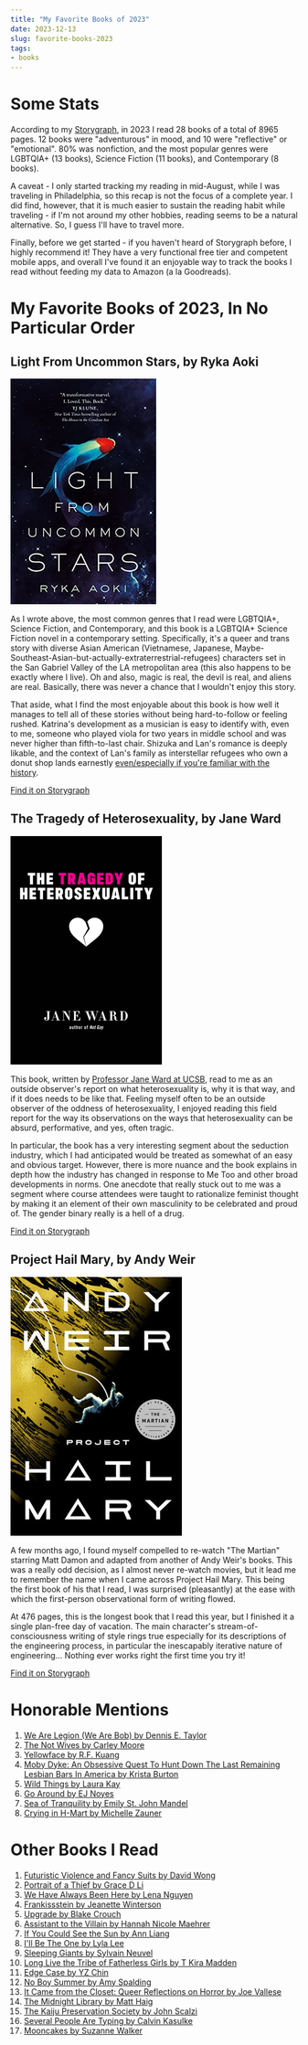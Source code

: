 ```yaml
---
title: "My Favorite Books of 2023"
date: 2023-12-13
slug: favorite-books-2023
tags:
- books
---
```

# Some Stats
According to my [Storygraph](https://app.thestorygraph.com/), in 2023 I read 28 books of a total of 8965 pages. 12 books were "adventurous" in mood, and 10 were "reflective" or "emotional". 80% was nonfiction, and the most popular genres were LGBTQIA+  (13 books), Science Fiction (11 books), and Contemporary (8 books).

A caveat - I only started tracking my reading in mid-August, while I was traveling in Philadelphia, so this recap is not the focus of a complete year. I did find, however, that it is much easier to sustain the reading habit while traveling - if I'm not around my other hobbies, reading seems to be a natural alternative. So, I guess I'll have to travel more.

Finally, before we get started - if you haven't heard of Storygraph before, I highly recommend it! They have a very functional free tier and competent mobile apps, and overall I've found it an enjoyable way to track the books I read without feeding my data to Amazon (a la Goodreads).

# My Favorite Books of 2023, In No Particular Order
## Light From Uncommon Stars, by Ryka Aoki
![The cover of Light From Uncommon Stars, by Ryka Aoki](./Light_From_Uncommon_Stars.jpg)

As I wrote above, the most common genres that I read were LGBTQIA+, Science Fiction, and Contemporary, and this book is a LGBTQIA+ Science Fiction novel in a contemporary setting. Specifically, it's a queer and trans story with diverse Asian American (Vietnamese, Japanese, Maybe-Southeast-Asian-but-actually-extraterrestrial-refugees) characters set in the San Gabriel Valley of the LA metropolitan area (this also happens to be exactly where I live). Oh and also, magic is real, the devil is real, and aliens are real. Basically, there was never a chance that I wouldn't enjoy this story.

That aside, what I find the most enjoyable about this book is how well it manages to tell all of these stories without being hard-to-follow or feeling rushed. Katrina's development as a musician is easy to identify with, even to me, someone who played viola for two years in middle school and was never higher than fifth-to-last chair. Shizuka and Lan's romance is deeply likable, and the context of Lan's family as interstellar refugees who own a donut shop lands earnestly [even/especially if you're familiar with the history](https://charactermedia.com/the-back-story-behind-cambodian-owned-donut-shops/).

[Find it on Storygraph](https://app.thestorygraph.com/books/35fdf605-50d4-467a-93fd-a255f2cb24ae)

## The Tragedy of Heterosexuality, by Jane Ward
![The cover of The Tragedy of Heterosexuality, by Jane Ward](./tragedy_of_heterosexuality.jpg)

This book, written by [Professor Jane Ward at UCSB](https://www.janewardphd.com/), read to me as an outside observer's report on what heterosexuality is, why it is that way, and if it does needs to be like that. Feeling myself often to be an outside observer of the oddness of heterosexuality, I enjoyed reading this field report for the way its observations on the ways that heterosexuality can be absurd, performative, and yes, often tragic. 

In particular, the book has a very interesting segment about the seduction industry, which I had anticipated would be treated as somewhat of an easy and obvious target. However, there is more nuance and the book explains in depth how the industry has changed in response to Me Too and other broad developments in norms. One anecdote that really stuck out to me was a segment where course attendees were taught to rationalize feminist thought by making it an element of their own masculinity to be celebrated and proud of. The gender binary really is a hell of a drug.

[Find it on Storygraph](https://app.thestorygraph.com/books/d82ad908-846f-4f19-b476-66d61a1ad7f5)

## Project Hail Mary, by Andy Weir
![The cover of Project Hail Mary, by Andy Weir](./project_hail_mary.jpg)

A few months ago, I found myself compelled to re-watch "The Martian" starring Matt Damon and adapted from another of Andy Weir's books. This was a really odd decision, as I almost never re-watch movies, but it lead me to remember the name when I came across Project Hail Mary. This being the first book of his that I read, I was surprised (pleasantly) at the ease with which the first-person observational form of writing flowed. 

At 476 pages, this is the longest book that I read this year, but I finished it a single plan-free day of vacation. The main character's stream-of-consciousness writing of style rings true especially for its descriptions of the engineering process, in particular the inescapably iterative nature of engineering... Nothing ever works right the first time you try it!

[Find it on Storygraph](https://app.thestorygraph.com/books/ac3ea915-993d-4f30-8632-0f91e4ad0704)

# Honorable Mentions
1. [We Are Legion (We Are Bob) by Dennis E. Taylor](https://app.thestorygraph.com/books/dd0da2f2-ec78-4cbe-a4bd-38c882780746)
2. [The Not Wives by Carley Moore](https://app.thestorygraph.com/books/4e70b71c-0086-4de4-8a5f-1d9f5eb56fa9)
3. [Yellowface by R.F. Kuang ](https://app.thestorygraph.com/books/2d7248cb-2d7a-4d3e-a45a-d1b995aeaaf8)
4. [Moby Dyke: An Obsessive Quest To Hunt Down The Last Remaining Lesbian Bars In America by Krista Burton](https://app.thestorygraph.com/books/b3bd7558-32f7-4c28-869a-bd61a2d0ad1b)
5. [Wild Things by Laura Kay](https://app.thestorygraph.com/books/27de5c5b-5cec-4101-9f92-3f53bd8c786f)
6. [Go Around by EJ Noyes](https://app.thestorygraph.com/books/a415cf16-3e58-4865-9172-8b275ed4aeda)
7. [Sea of Tranquility by Emily St. John Mandel](https://app.thestorygraph.com/books/e55ebebb-6deb-4fee-9aff-6793c958b1fe)
8. [Crying in H-Mart by Michelle Zauner](https://app.thestorygraph.com/books/70a49749-c55a-4e4a-917d-3079a7ae3d1b)

# Other Books I Read
1. [Futuristic Violence and Fancy Suits by David Wong](https://app.thestorygraph.com/books/179c3dd7-c02b-4288-9cd3-fef22507023b)
2. [Portrait of a Thief by Grace D Li](https://app.thestorygraph.com/books/d80fa287-b846-4aa6-b5a9-c656adca7110)
3. [We Have Always Been Here by Lena Nguyen](https://app.thestorygraph.com/books/6114386a-708f-4d94-bf38-73028c90502c)
4. [Frankissstein by Jeanette Winterson](https://app.thestorygraph.com/books/94aaf097-76a5-4e25-b2bd-b25145641983)
5. [Upgrade by Blake Crouch](https://app.thestorygraph.com/books/7c4b3726-d4d3-40d1-a828-82e74998fc87)
6. [Assistant to the Villain by Hannah Nicole Maehrer](https://app.thestorygraph.com/books/2cf63f2b-7fc5-4e8d-9f33-f461f162addb)
7. [If You Could See the Sun by Ann Liang](https://app.thestorygraph.com/books/a5cc1ed7-d9b4-4161-a921-ce0c0eee0706)
8. [I'll Be The One by Lyla Lee](https://app.thestorygraph.com/books/07b428ca-849e-4beb-9e4c-0bb7f57e0ec6)
9. [Sleeping Giants by Sylvain Neuvel](https://app.thestorygraph.com/books/bb2dcaf4-82ad-438a-93e3-f7e60051e366)
10. [Long Live the Tribe of Fatherless Girls by T Kira Madden](https://app.thestorygraph.com/books/7c06edd7-0c35-454a-8395-c5c51802a492)
11. [Edge Case by YZ Chin](https://app.thestorygraph.com/books/a3296513-abd8-476a-be85-808273455740)
12. [No Boy Summer by Amy Spalding](https://app.thestorygraph.com/books/183aece1-add1-4dbc-b6e7-2211e6f40067)
13. [It Came from the Closet: Queer Reflections on Horror by Joe Vallese](https://app.thestorygraph.com/books/f04f86a2-ca01-470a-b232-7f8383fa9088)
14. [The Midnight Library by Matt Haig](https://app.thestorygraph.com/books/d9c7ed04-6148-4e01-a118-d96cba16f507)
15. [The Kaiju Preservation Society by John Scalzi](https://app.thestorygraph.com/books/af548a61-2cf5-4943-a51f-3531b94adac3)
16. [Several People Are Typing by Calvin Kasulke](https://app.thestorygraph.com/books/2beec0a3-d2a3-43e2-a7d3-b09ceba8c151)
17. [Mooncakes by Suzanne Walker](https://app.thestorygraph.com/books/3cee3948-a042-4d2f-9939-b569f81b5729)

